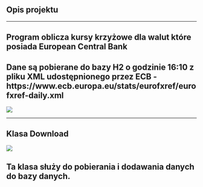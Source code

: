 <h2>Opis projektu</h2>
<hr>
<h2>Program oblicza kursy krzyżowe dla walut które posiada European Central Bank</h2>
<h2>Dane są pobierane do bazy H2 o godzinie 16:10 z pliku XML udostępnionego przez ECB - https://www.ecb.europa.eu/stats/eurofxref/eurofxref-daily.xml</h2>
<Za pomocą RequestMapping podajemy convert/walutaBazowa/WalutaDocelowa/data, w odpowiedzi dostajemy obliczony aktualny kurs</h2>
<img src="https://github.com/michalGryczewski1998/projektowanie-serwisow-www-21712-185ic/blob/main/Lab_3%20Obs%C5%82uga%20zdarze%C5%84/Photos/Zrzut%20ekranu%202021-06-25%20000226.jpg" a>
<hr>
<h2>Klasa Download</h2>
<img src="https://github.com/michalGryczewski1998/mgryczewski/blob/main/Zdj%C4%99cia%20kodu/Zrzut%20ekranu%202021-06-29%20145804.jpg?raw=true" a>
<h2>
Ta klasa służy do pobierania i dodawania danych do bazy danych. 

</h2>
<img src="" a>
<img src="" a>

